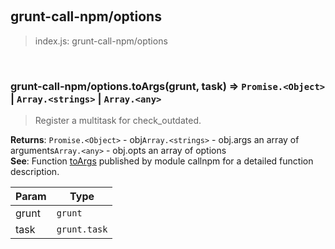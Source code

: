 
<br><a name="module_grunt-call-npm/options"></a>

## grunt-call-npm/options
> index.js: grunt-call-npm/options


<br><a name="module_grunt-call-npm/options.toArgs"></a>

### grunt-call-npm/options.toArgs(grunt, task) ⇒ <code>Promise.&lt;Object&gt;</code> \| <code>Array.&lt;strings&gt;</code> \| <code>Array.&lt;any&gt;</code>
> Register a multitask for check_outdated.

**Returns**: <code>Promise.&lt;Object&gt;</code> - obj<code>Array.&lt;strings&gt;</code> - obj.args  an array of arguments<code>Array.&lt;any&gt;</code> - obj.opts  an array of options  
**See**: Function [toArgs](callnpm.md#.toArgs)         published by module callnpm for a detailed function description.  

| Param | Type |
| --- | --- |
| grunt | <code>grunt</code> | 
| task | <code>grunt.task</code> | 

